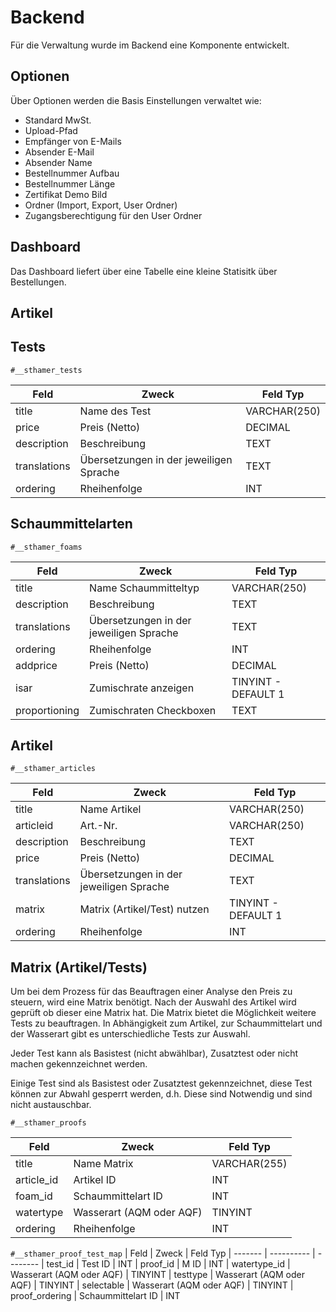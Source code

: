 # Backend

Für die Verwaltung wurde im Backend eine Komponente entwickelt.

## Optionen

Über Optionen werden die Basis Einstellungen verwaltet wie:

- Standard MwSt. 
- Upload-Pfad
- Empfänger von E-Mails
- Absender E-Mail
- Absender Name
- Bestellnummer Aufbau
- Bestellnummer Länge
- Zertifikat Demo Bild
- Ordner (Import, Export, User Ordner)
- Zugangsberechtigung für den User Ordner

## Dashboard

Das Dashboard liefert über eine Tabelle eine kleine Statisitk über Bestellungen. 
 
## Artikel 

## Tests

`#__sthamer_tests`

| Feld | Zweck | Feld Typ
| ------- | ---------- | --------
| title | Name des Test | VARCHAR(250)
| price | Preis (Netto) | DECIMAL
| description | Beschreibung | TEXT
| translations | Übersetzungen in der jeweiligen Sprache | TEXT
| ordering | Rheihenfolge | INT

## Schaummittelarten

`#__sthamer_foams`

| Feld | Zweck | Feld Typ
| ------- | ---------- | --------
| title | Name Schaummitteltyp | VARCHAR(250)
| description | Beschreibung | TEXT
| translations | Übersetzungen in der jeweiligen Sprache | TEXT
| ordering | Rheihenfolge | INT
| addprice | Preis (Netto) | DECIMAL
| isar | Zumischrate anzeigen | TINYINT - DEFAULT 1
| proportioning | Zumischraten Checkboxen | TEXT

## Artikel

`#__sthamer_articles`

| Feld | Zweck | Feld Typ
| ------- | ---------- | --------
| title | Name Artikel | VARCHAR(250)
| articleid | Art.-Nr. | VARCHAR(250)
| description | Beschreibung | TEXT
| price | Preis (Netto) | DECIMAL
| translations | Übersetzungen in der jeweiligen Sprache | TEXT
| matrix | Matrix (Artikel/Test) nutzen | TINYINT - DEFAULT 1
| ordering | Rheihenfolge | INT

## Matrix (Artikel/Tests)

Um bei dem Prozess für das Beauftragen einer Analyse den Preis zu steuern, wird eine Matrix benötigt.
Nach der Auswahl des Artikel wird geprüft ob dieser eine Matrix hat. Die Matrix bietet die Möglichkeit weitere Tests zu beauftragen.
In Abhängigkeit zum Artikel, zur Schaummittelart und der Wasserart gibt es unterschiedliche Tests zur Auswahl.

Jeder Test kann als Basistest (nicht abwählbar), Zusatztest oder nicht machen gekennzeichnet werden.

Einige Test sind als Basistest oder Zusatztest gekennzeichnet, diese Test können zur Abwahl gesperrt werden, d.h. Diese sind Notwendig und sind nicht austauschbar.

`#__sthamer_proofs`

| Feld | Zweck | Feld Typ
| ------- | ---------- | --------
| title | Name Matrix | VARCHAR(255)
| article_id | Artikel ID | INT
| foam_id | Schaummittelart ID | INT
| watertype | Wasserart (AQM oder AQF) | TINYINT
| ordering | Rheihenfolge | INT

`#__sthamer_proof_test_map`
| Feld | Zweck | Feld Typ
| ------- | ---------- | --------
| test_id | Test ID | INT
| proof_id | M ID | INT
| watertype_id | Wasserart (AQM oder AQF) | TINYINT
| testtype | Wasserart (AQM oder AQF) | TINYINT
| selectable | Wasserart (AQM oder AQF) | TINYINT
| proof_ordering | Schaummittelart ID | INT
